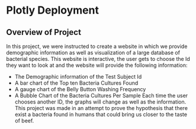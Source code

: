 # Plotly Deployment

## Overview of Project

In this project, we were instructed to create a website in which we provide demographic information as well as visualization of a large database of bacterial species. This website is interactive, the user gets to choose the Id they want to look at and the website will provide the following information:
 - The Demographic information of the Test Subject Id
 - A bar chart of the Top ten Bacteria Cultures Found
 - A gauge chart of the Belly Button Washing Frequency 
 - A Bubble Chart of the Bacteria Cultures Per Sample
Each time the user chooses another ID, the graphs will change as well as the information. This project was made in an attempt to prove the hypothesis that there exist a  bacteria found in humans that could bring us closer to the taste of beef.
